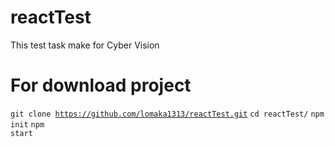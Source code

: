 # reactTest
This test task make for Cyber Vision 

# For download project
<code>git clone https://github.com/lomaka1313/reactTest.git</code>
<code>cd reactTest/</code>
<code>npm init</code>
<code>npm start</code>

